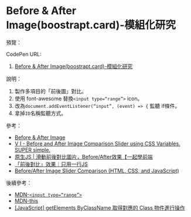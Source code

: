 # Before & After Image(boostrapt.card)-模組化研究

預覽：

CodePen URL:
1. [Before & After Image(boostrapt.card)-模組化研究](https://codepen.io/april808/pen/LYdJzeG)

說明：

1. 製作多項目的「前後圖」對比。
1. 使用 font-awesome 替換`<input type=“range”>` icon。
2. 改為`document.addEventListener(“input”, (event) => {` 監聽 if條件。
3. 拿掉`ID`名稱監聽方式。

參考：
- [Before & After Image](https://codepen.io/josetxu/pen/mJbmZY)
- [V I - Before and After Image Comparison Slider using CSS Variables. SUPER simple.](https://codepen.io/mark_sottek/pen/wvmveMG)
- [原生JS | 滑動前後對比圖片，Before/After效果【一起學前端](https://www.youtube.com/watch?v=EAc7PktCsY0)
- [「前後對比」效果｜只用一行JS](https://www.youtube.com/watch?v=AmEo-BKTyNo)
- [Before/After Image Slider Comparison (HTML, CSS, and JavaScript)](https://www.youtube.com/watch?v=dzqDU9efnnk)

後續參考： 
- [MDN-`<input type=“range”>`](https://developer.mozilla.org/en-US/docs/Web/HTML/Element/input/range)
- [MDN-this](https://developer.mozilla.org/en-US/docs/Web/JavaScript/Reference/Operators/this)
- [[JavaScript] getElements ByClassName 取得對應的 Class 物件進行操作](https://zwh.zone/javascript-getelementsbyclassname—e5-8f-96-e5-be-97-e5-b0-8d-e6-87-89-e7-9a-84-class—e7-89-a9-e4-bb-b6-e9-80-b2-e8-a1-8c-e6-93-8d-e4-bd-9c/)